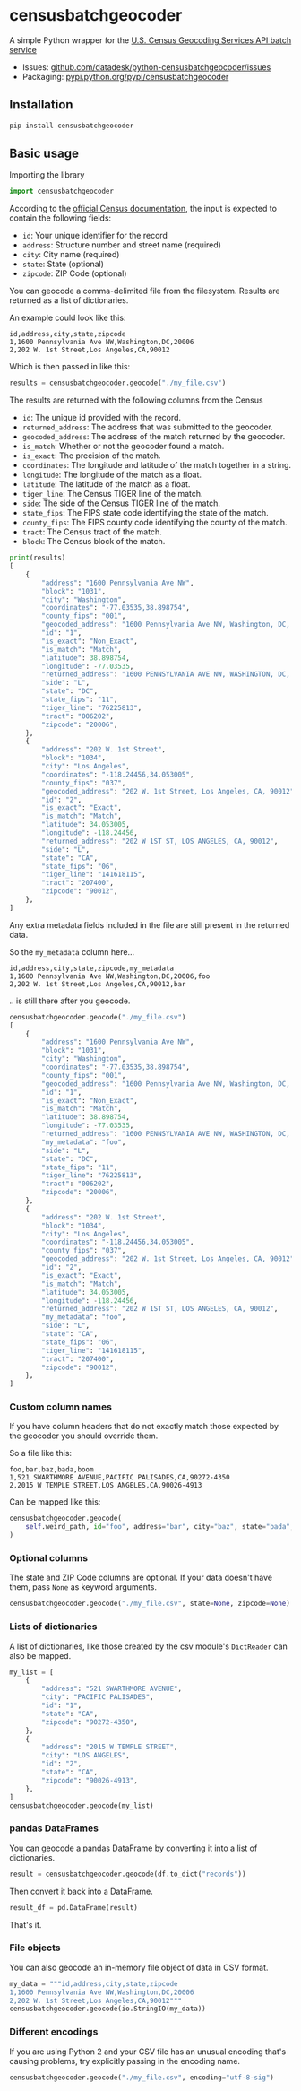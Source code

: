 ```{include} _templates/nav.html
```

# censusbatchgeocoder

A simple Python wrapper for the [U.S. Census Geocoding Services API batch service](https://www.documentcloud.org/documents/3894452-Census-Geocoding-Services-API.html)

* Issues: [github.com/datadesk/python-censusbatchgeocoder/issues](https://github.com/datadesk/censusbatchgeocoder/issues)
* Packaging: [pypi.python.org/pypi/censusbatchgeocoder](https://pypi.python.org/pypi/censusbatchgeocoder)

## Installation

```bash
pip install censusbatchgeocoder
```

## Basic usage

Importing the library

```python
import censusbatchgeocoder
```

According to the [official Census documentation](https://www.documentcloud.org/documents/3894452-Census-Geocoding-Services-API.html), the input is expected to contain the following fields:

* ``id``: Your unique identifier for the record
* ``address``: Structure number and street name (required)
* ``city``: City name (required)
* ``state``: State (optional)
* ``zipcode``: ZIP Code (optional)

You can geocode a comma-delimited file from the filesystem. Results are returned as a list of dictionaries.

An example could look like this:

```text
id,address,city,state,zipcode
1,1600 Pennsylvania Ave NW,Washington,DC,20006
2,202 W. 1st Street,Los Angeles,CA,90012
```

Which is then passed in like this:

```python
results = censusbatchgeocoder.geocode("./my_file.csv")
```

The results are returned with the following columns from the Census

* ``id``: The unique id provided with the record.
* ``returned_address``: The address that was submitted to the geocoder.
* ``geocoded_address``: The address of the match returned by the geocoder.
* ``is_match``: Whether or not the geocoder found a match.
* ``is_exact``: The precision of the match.
* ``coordinates``: The longitude and latitude of the match together in a string.
* ``longitude``: The longitude of the match as a float.
* ``latitude``: The latitude of the match as a float.
* ``tiger_line``: The Census TIGER line of the match.
* ``side``: The side of the Census TIGER line of the match.
* ``state_fips``: The FIPS state code identifying the state of the match.
* ``county_fips``: The FIPS county code identifying the county of the match.
* ``tract``: The Census tract of the match.
* ``block``: The Census block of the match.

```python
print(results)
[
    {
        "address": "1600 Pennsylvania Ave NW",
        "block": "1031",
        "city": "Washington",
        "coordinates": "-77.03535,38.898754",
        "county_fips": "001",
        "geocoded_address": "1600 Pennsylvania Ave NW, Washington, DC, 20006",
        "id": "1",
        "is_exact": "Non_Exact",
        "is_match": "Match",
        "latitude": 38.898754,
        "longitude": -77.03535,
        "returned_address": "1600 PENNSYLVANIA AVE NW, WASHINGTON, DC, 20502",
        "side": "L",
        "state": "DC",
        "state_fips": "11",
        "tiger_line": "76225813",
        "tract": "006202",
        "zipcode": "20006",
    },
    {
        "address": "202 W. 1st Street",
        "block": "1034",
        "city": "Los Angeles",
        "coordinates": "-118.24456,34.053005",
        "county_fips": "037",
        "geocoded_address": "202 W. 1st Street, Los Angeles, CA, 90012",
        "id": "2",
        "is_exact": "Exact",
        "is_match": "Match",
        "latitude": 34.053005,
        "longitude": -118.24456,
        "returned_address": "202 W 1ST ST, LOS ANGELES, CA, 90012",
        "side": "L",
        "state": "CA",
        "state_fips": "06",
        "tiger_line": "141618115",
        "tract": "207400",
        "zipcode": "90012",
    },
]
```

Any extra metadata fields included in the file are still present in the returned data.

So the ``my_metadata`` column here...

```text
id,address,city,state,zipcode,my_metadata
1,1600 Pennsylvania Ave NW,Washington,DC,20006,foo
2,202 W. 1st Street,Los Angeles,CA,90012,bar
```

.. is still there after you geocode.

```python
censusbatchgeocoder.geocode("./my_file.csv")
[
    {
        "address": "1600 Pennsylvania Ave NW",
        "block": "1031",
        "city": "Washington",
        "coordinates": "-77.03535,38.898754",
        "county_fips": "001",
        "geocoded_address": "1600 Pennsylvania Ave NW, Washington, DC, 20006",
        "id": "1",
        "is_exact": "Non_Exact",
        "is_match": "Match",
        "latitude": 38.898754,
        "longitude": -77.03535,
        "returned_address": "1600 PENNSYLVANIA AVE NW, WASHINGTON, DC, 20502",
        "my_metadata": "foo",
        "side": "L",
        "state": "DC",
        "state_fips": "11",
        "tiger_line": "76225813",
        "tract": "006202",
        "zipcode": "20006",
    },
    {
        "address": "202 W. 1st Street",
        "block": "1034",
        "city": "Los Angeles",
        "coordinates": "-118.24456,34.053005",
        "county_fips": "037",
        "geocoded_address": "202 W. 1st Street, Los Angeles, CA, 90012",
        "id": "2",
        "is_exact": "Exact",
        "is_match": "Match",
        "latitude": 34.053005,
        "longitude": -118.24456,
        "returned_address": "202 W 1ST ST, LOS ANGELES, CA, 90012",
        "my_metadata": "foo",
        "side": "L",
        "state": "CA",
        "state_fips": "06",
        "tiger_line": "141618115",
        "tract": "207400",
        "zipcode": "90012",
    },
]
```

### Custom column names

If you have column headers that do not exactly match those expected by the geocoder you should override them.

So a file like this:

```text
foo,bar,baz,bada,boom
1,521 SWARTHMORE AVENUE,PACIFIC PALISADES,CA,90272-4350
2,2015 W TEMPLE STREET,LOS ANGELES,CA,90026-4913
```

Can be mapped like this:

```python
censusbatchgeocoder.geocode(
    self.weird_path, id="foo", address="bar", city="baz", state="bada", zipcode="boom"
)
```

### Optional columns

The state and ZIP Code columns are optional. If your data doesn't have them, pass ``None`` as keyword arguments.

```python
censusbatchgeocoder.geocode("./my_file.csv", state=None, zipcode=None)
```

### Lists of dictionaries

A list of dictionaries, like those created by the csv module's ``DictReader`` can also be mapped.

```python
my_list = [
    {
        "address": "521 SWARTHMORE AVENUE",
        "city": "PACIFIC PALISADES",
        "id": "1",
        "state": "CA",
        "zipcode": "90272-4350",
    },
    {
        "address": "2015 W TEMPLE STREET",
        "city": "LOS ANGELES",
        "id": "2",
        "state": "CA",
        "zipcode": "90026-4913",
    },
]
censusbatchgeocoder.geocode(my_list)
```

### pandas DataFrames

You can geocode a pandas DataFrame by converting it into a list of dictionaries.

```python
result = censusbatchgeocoder.geocode(df.to_dict("records"))
```

Then convert it back into a DataFrame.

```python
result_df = pd.DataFrame(result)
```

That's it.

### File objects

You can also geocode an in-memory file object of data in CSV format.

```python
my_data = """id,address,city,state,zipcode
1,1600 Pennsylvania Ave NW,Washington,DC,20006
2,202 W. 1st Street,Los Angeles,CA,90012"""
censusbatchgeocoder.geocode(io.StringIO(my_data))
```

### Different encodings

If you are using Python 2 and your CSV file has an unusual encoding that's causing problems, try explicitly passing in the encoding name.

```python
censusbatchgeocoder.geocode("./my_file.csv", encoding="utf-8-sig")
```
